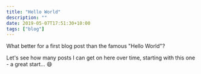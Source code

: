 ```yaml
---
title: "Hello World"
description: ""
date: 2019-05-07T17:51:30+10:00
tags: ["blog"]
---
```


What better for a first blog post than the famous "Hello World"?

Let's see how many posts I can get on here over time, starting with this one - a great start... :smile: